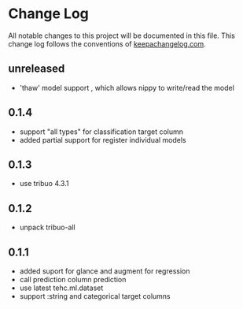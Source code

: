 # Change Log
All notable changes to this project will be documented in this file. This change log follows the conventions of [keepachangelog.com](http://keepachangelog.com/).

## unreleased
- 'thaw' model support , which allows nippy to write/read the model

## 0.1.4
- support "all types" for classification target column
- added partial support for register individual models

## 0.1.3
- use tribuo 4.3.1

## 0.1.2
- unpack tribuo-all

## 0.1.1
- added suport for glance and augment for regression 
- call prediction column prediction
- use latest tehc.ml.dataset
- support :string and categorical target columns

